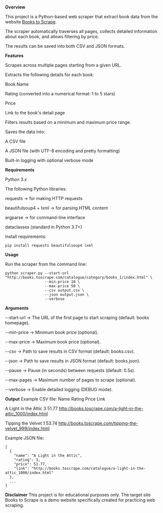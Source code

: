 **Overview**

This project is a Python-based web scraper that extract book data from the website [Books to Scrape](http://books.toscrape.com/).

The scraper automatically traverses all pages, collects detailed information about each book, and allows filtering by price.

The results can be saved into both CSV and JSON formats.

**Features**

Scrapes across multiple pages starting from a given URL.

Extracts the following details for each book:

Book Name

Rating (converted into a numerical format: 1 to 5 stars)

Price

Link to the book's detail page

Filters results based on a minimum and maximum price range.

Saves the data into:

A CSV file

A JSON file (with UTF-8 encoding and pretty formatting)

Built-in logging with optional verbose mode


**Requirements**

Python 3.x

The following Python libraries:

requests → for making HTTP requests

beautifulsoup4 + lxml → for parsing HTML content

argparse → for command-line interface

dataclasses (standard in Python 3.7+)

Install requirements:

`pip install requests beautifulsoup4 lxml`


**Usage**

Run the scraper from the command line:

```
python scraper.py --start-url "http://books.toscrape.com/catalogue/category/books_1/index.html" \
                  --min-price 10 \
                  --max-price 50 \
                  --csv output.csv \
                  --json output.json \
                  --verbose
```

**Arguments**

--start-url → The URL of the first page to start scraping (default: books homepage).

--min-price → Minimum book price (optional).

--max-price → Maximum book price (optional).

--csv → Path to save results in CSV format (default: books.csv).

--json → Path to save results in JSON format (default: books.json).

--pause → Pause (in seconds) between requests (default: 0.5s).

--max-pages → Maximum number of pages to scrape (optional).

--verbose → Enable detailed logging (DEBUG mode).

**Output**
Example CSV file:
Name	Rating	Price	Link

A Light in the Attic	3	51.77	http://books.toscrape.com/a-light-in-the-attic_1000/index.html

Tipping the Velvet	1	53.74	http://books.toscrape.com/tipping-the-velvet_999/index.html

Example JSON file:
```
[
  {
    "name": "A Light in the Attic",
    "rating": 3,
    "price": 51.77,
    "link": "http://books.toscrape.com/catalogue/a-light-in-the-attic_1000/index.html"
  },
  ...
]
```

**Disclaimer**
This project is for educational purposes only.
The target site Books to Scrape is a demo website specifically created for practicing web scraping.
